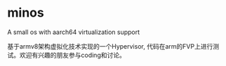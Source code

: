 # minos
A small os with aarch64 virtualization support

基于armv8架构虚拟化技术实现的一个Hypervisor, 代码在arm的FVP上进行测试。欢迎有兴趣的朋友参与coding和讨论。
